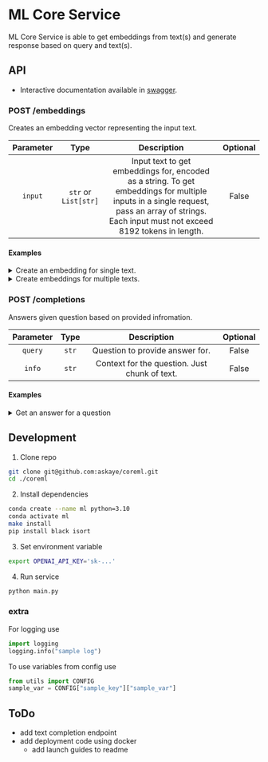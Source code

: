 # ML Core Service

ML Core Service is able to get embeddings from text(s) and generate response based on query and text(s).


## API

- Interactive documentation available in [swagger](http://78.141.213.164:5000/docs).

### POST /embeddings

Creates an embedding vector representing the input text.

| Parameter |         Type         |                                                                                          Description                                                                                          | Optional |
|:---------:|:--------------------:|:---------------------------------------------------------------------------------------------------------------------------------------------------------------------------------------------:|:--------:|
|  `input`  | `str` or `List[str]` | Input text to get embeddings for, encoded as a string. To get embeddings for multiple inputs in a single request, pass an array of strings. Each input must not exceed 8192 tokens in length. | False    |

#### Examples

<details>
<summary>Create an embedding for single text.</summary>

```bash
curl -X 'POST' \
  'http://78.141.213.164:5000/embeddings/' \
  -H 'accept: application/json' \
  -H 'Content-Type: application/json' \
  -d '{
  "input": "vp rnd"
}'
```

Response:
```json
{
  "data": [
    {
      "object": "embedding",
      "index": 0,
      "embedding": [
        -0.004258352797478437,
        -0.024816041812300682,
        ...
        0.0022093546576797962
      ]
    }
  ]
}
```
</details>

<details>
<summary>Create embeddings for multiple texts.</summary>

```bash
curl -X 'POST' \
  'http://78.141.213.164:5000/embeddings/' \
  -H 'accept: application/json' \
  -H 'Content-Type: application/json' \
  -d '{
  "input": ["terkom ceo", "Андрей Николаевич Терехов — доктор физико-математических наук, профессор, заведующий кафедрой СП СПбГУ."]
}'
```

Response:
```json
{
  "data": [
    {
      "object": "embedding",
      "index": 0,
      "embedding": [
        -0.004258352797478437,
        -0.024816041812300682,
        ...
        0.009389051236212254
      ]
    },
    {
      "object": "embedding",
      "index": 1,
      "embedding": [
        -0.021062027662992477,
        0.014139993116259575,
        ...
        0.0022093546576797962
      ]
    }
  ]
}
```
</details>

### POST /completions

Answers given question based on provided infromation.

| Parameter |  Type |                  Description                  | Optional |
|:---------:|:-----:|:---------------------------------------------:|:--------:|
|  `query`  | `str` |        Question to provide answer for.        |   False  |
|   `info`  | `str` | Context for the question. Just chunk of text. |   False  |

#### Examples

<details>
<summary>Get an answer for a question</summary>

```bash
curl -X 'POST' \
  'http://78.141.213.164:5000/completions/' \
  -H 'accept: application/json' \
  -H 'Content-Type: application/json' \
  -d '{
  "query": "Why it happened?",
  "info": "On 24 February 2022, Russia invaded Ukraine in a major escalation of the Russo-Ukrainian War, which began in 2014. The invasion has resulted in tens of thousands of deaths on both sides. It has caused Europe'\''s largest refugee crisis since World War II.[10][11] An estimated 8 million Ukrainians were displaced within their country by late May and 7.8 million fled the country by 8 November 2022,[12][13][14][15] while Russia, within five weeks of the invasion, experienced its greatest emigration since the 1917 October Revolution.[16]\r\n\r\nFollowing the 2014 Ukrainian Revolution, Russia annexed Crimea, and Russian-backed paramilitaries seized part of the Donbas region of south-eastern Ukraine, which consists of Luhansk and Donetsk oblasts, sparking a regional war.[17][18] In March 2021, Russia began a large military build-up along its border with Ukraine, eventually amassing up to 190,000 troops and their equipment. Despite the build-up, denials of plans to invade or attack Ukraine were issued by various Russian government officials up to the day before the invasion.[22] On 21 February 2022, Russia recognised the Donetsk People'\''s Republic and the Luhansk People'\''s Republic, two self-proclaimed breakaway quasi-states in the Donbas.[23] The next day, the Federation Council of Russia authorised the use of military force and Russian troops entered both territories.[24]\r\n\r\nThe invasion began on the morning of 24 February 2022,[25] when Russian president Vladimir Putin announced a \"special military operation\"[26] aiming for the \"demilitarisation\" and \"denazification\" of Ukraine.[27][28] In his address, Putin espoused irredentist views,[29] challenged Ukraine'\''s right to statehood,[30][31] and falsely[32] claimed Ukraine was governed by neo-Nazis who persecuted the ethnic Russian minority.[33] Minutes later, Russian strikes and a large ground invasion were launched on a northern front from Belarus towards Kyiv, a north-eastern front towards Kharkiv, a southern front from Crimea, and a south-eastern front from Luhansk and Donetsk.[34][35][36] Ukrainian president Volodymyr Zelenskyy enacted martial law and a general mobilisation.[37][38] Russian troops retreated from the northern front by April. On the southern and south-eastern fronts, Russia captured Kherson in March and then Mariupol in May after a siege. On 18 April, Russia launched a renewed attack on the Donbas region. Russian forces continued to bomb both military and civilian targets far from the frontline, including electrical and water systems.[39][40][41] In late 2022, Ukrainian forces launched counteroffensives in the south and in the east. Soon after, Russia announced the illegal annexation of four partially occupied oblasts. In November, Ukraine retook the city of Kherson.\r\n\r\nThe invasion has received widespread international condemnation. The United Nations General Assembly passed a resolution condemning the invasion and demanding a full withdrawal of Russian forces.[42] The International Court of Justice ordered Russia to suspend military operations and the Council of Europe expelled Russia. Many countries imposed sanctions on Russia, as well as on its ally Belarus, which have affected the economies of Russia and the world,[43] and provided humanitarian and military aid to Ukraine,[44] totaling over $80 billion from 40 countries as of August 2022.[45] Protests occurred around the world; those in Russia were met with mass arrests and increased media censorship,[46][47] including a ban on the words \"war\" and \"invasion\".[48][49] Over 1,000 companies have pulled out of Russia and Belarus in response to the invasion.[50] The International Criminal Court has opened an investigation into crimes against humanity in Ukraine since 2013, including war crimes in the 2022 invasion.[51]"
}'
```

Response:
```json
{
  "data": " The invasion began on the morning of 24 February 2022, when Russian president Vladimir Putin announced a \"special military operation\" aiming for the \"demilitarisation\" and \"denazification\" of Ukraine. In his address, Putin espoused irredentist views, challenged Ukraine's right to statehood, and falsely claimed Ukraine was governed by neo-Nazis who persecuted the ethnic Russian minority."
}
```
</details>


## Development

1. Clone repo
  ```bash
  git clone git@github.com:askaye/coreml.git
  cd ./coreml
  ```

2. Install dependencies
  ```bash
  conda create --name ml python=3.10
  conda activate ml
  make install
  pip install black isort
  ```

3. Set environment variable
  ```bash
  export OPENAI_API_KEY='sk-...'
  ```

4. Run service
  ```bash
  python main.py
  ```

### extra

For logging use
```python
import logging
logging.info("sample log")
```

To use variables from config use
```python
from utils import CONFIG
sample_var = CONFIG["sample_key"]["sample_var"]
```

## ToDo

- add text completion endpoint
- add deployment code using docker
    * add launch guides to readme
